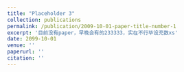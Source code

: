 ```yaml
---
title: "Placeholder 3"
collection: publications
permalink: /publication/2009-10-01-paper-title-number-1
excerpt: '目前没有paper，早晚会有的233333，实在不行毕设充数xs'
date: 2099-10-01
venue: ''
paperurl: ''
citation: ''
---
```


